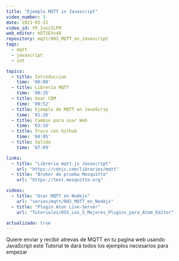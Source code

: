```yaml
---
title: "Ejemplo MQTT in Javascript"
video_number: 3
date: 2021-03-31
video_id: YR_1uoiSLFM
web_editor: m5TSEXx40
repository: mqtt/003_MQTT_en_Javascript
tags:
  - mqtt
  - javascript
  - iot

topics:
  - title: Introduccion
    time: '00:00'
  - title: Libreria MQTT
    time: '00:35'
  - title: Usar CDM
    time: '00:52'
  - title: Ejemplo de MQTT en JavaScrip
    time: '01:26'
  - title: Cambio para usar Web
    time: '03:16'
  - title: Truco con Github
    time: '04:05'
  - title: Salida
    time: '07:09'

links:
  - title: "Libreria mqtt.js Javascript"
    url: "https://cdnjs.com/libraries/mqtt"
  - title: "Broker de prueba Mosquitto"
    url: "https://test.mosquitto.org"

videos:
  - title: "Usar MQTT en Nodejs"
    url: "series/mqtt/002_MQTT_en_Nodejs"
  - title: "Plugin Aton Live-Server"
    url: "Tutoriales/055_Los_5_Mejores_Plugins_para_Atom_Editor"

actualizado: true
---
```


Quiere enviar y recibir atrevas de MQTT en tu pagina web usando JavaScript este Tutorial te dará todos los ejemplos necesarios para empezar
